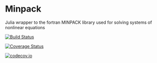 # Minpack

Julia wrapper to the fortran MINPACK library used for solving systems of nonlinear equations

[![Build Status](https://travis-ci.org/byuflowlab/Minpack.jl.svg?branch=master)](https://travis-ci.org/byuflowlab/Minpack.jl)

[![Coverage Status](https://coveralls.io/repos/byuflowlab/Minpack.jl/badge.svg?branch=master&service=github)](https://coveralls.io/github/byuflowlab/Minpack.jl?branch=master)

[![codecov.io](http://codecov.io/github/byuflowlab/Minpack.jl/coverage.svg?branch=master)](http://codecov.io/github/byuflowlab/Minpack.jl?branch=master)


